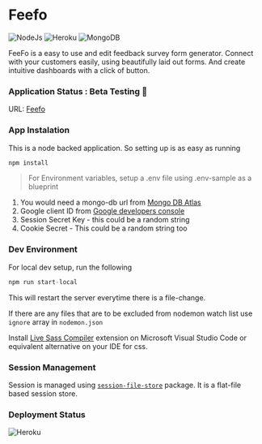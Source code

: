 # Feefo
![NodeJs](https://img.shields.io/badge/Node.Js-grey?style=flat-square&logo=node.js&logoColor=green&labelColor=black)
![Heroku](https://img.shields.io/badge/Heroku-grey?style=flat-square&logo=heroku&logoColor=white&labelColor=black)
![MongoDB](https://img.shields.io/badge/MongoDB-grey?style=flat-square&logo=mongoDb&logoColor=green&labelColor=black)

FeeFo is a easy to use and edit feedback survey form generator. Connect with your customers easily, using beautifully laid out forms. And create intuitive dashboards with a click of button.

### Application Status : Beta Testing 🧪
URL: [Feefo](https://feefo.herokuapp.com)

### App Instalation
This is a node backed application. So setting up is as easy as running
```js
npm install
```

> For Environment variables, setup a .env file using .env-sample as a blueprint

1. You would need a mongo-db url from [Mongo DB Atlas](https://cloud.mongodb.com/)
2. Google client ID from [Google developers console](https://console.developers.google.com/)
3. Session Secret Key - this could be a random string
4. Cookie Secret - This could be a random string too

### Dev Environment
For local dev setup, run the following
```js
npm run start-local
```

This will restart the server everytime there is a file-change. 

If there are any files that are to be excluded from nodemon watch list use ```ignore``` array in ```nodemon.json```

Install [Live Sass Compiler](https://marketplace.visualstudio.com/items?itemName=ritwickdey.live-sass) extension on Microsoft Visual Studio Code or equivalent alternative on your IDE for css.

### Session Management
Session is managed using [```session-file-store```](https://www.npmjs.com/package/session-file-store) package. It is a flat-file based session store.

### Deployment Status
![Heroku](https://heroku-badge.herokuapp.com/?app=feefo&style=flat)
